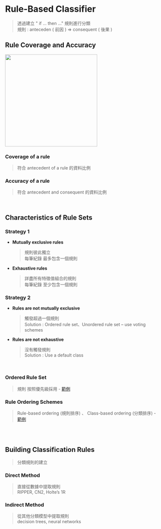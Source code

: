 # Rule-Based Classifier
> 透過建立 " if ... then ..." 規則進行分類  
> 規則 : anteceden ( 前因 ) => consequent ( 後果 )

## Rule Coverage and Accuracy
 
<img src="https://user-images.githubusercontent.com/86312099/125877617-193e2be2-852d-41bd-bdff-795c5be2edce.png" width="300"> 

### Coverage of a rule
> 符合 antecedent of a rule 的資料比例

### Accuracy of a rule
> 符合 antecedent and consequent 的資料比例



<br>

## Characteristics of Rule Sets
### Strategy 1
+ **Mutually exclusive rules**
  > 規則彼此獨立  
  > 每筆紀錄 最多包含一個規則

+ **Exhaustive rules**
  > 詳盡所有特徵值組合的規則  
  > 每筆紀錄 至少包含一個規則

### Strategy 2
+ **Rules are not mutually exclusive**
  > 觸發超過一個規則  
  > Solution : Ordered rule set、Unordered rule set – use voting schemes

+ **Rules are not exhaustive**
  > 沒有觸發規則  
  > Solution : Use a default class

<br>

### Ordered Rule Set
> 規則 按照優先級採用 - [範例](https://user-images.githubusercontent.com/86312099/125884828-45d5e3cc-6449-45ed-ab50-86b89de9da31.png)

### Rule Ordering Schemes
> Rule-based ordering (規則排序)  、 Class-based ordering (分類排序) - [範例](https://user-images.githubusercontent.com/86312099/125885635-169e3b6d-4998-47be-9a7f-f320acf9c493.png)  

<br><br>

## Building Classification Rules
> 分類規則的建立

### Direct Method
> 直接從數據中提取規則  
> RIPPER, CN2, Holte’s 1R
### Indirect Method
> 從其他分類模型中提取規則  
> decision trees, neural networks




